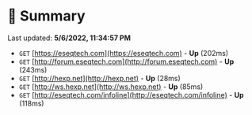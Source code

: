 # 📖 Summary
Last updated: **5/6/2022, 11:34:57 PM**

- `GET` [https://eseqtech.com](https://eseqtech.com) - **Up** (202ms)
- `GET` [http://forum.eseqtech.com](http://forum.eseqtech.com) - **Up** (243ms)
- `GET` [http://hexp.net](http://hexp.net) - **Up** (28ms)
- `GET` [http://ws.hexp.net](http://ws.hexp.net) - **Up** (85ms)
- `GET` [http://eseqtech.com/infoline](http://eseqtech.com/infoline) - **Up** (118ms)
